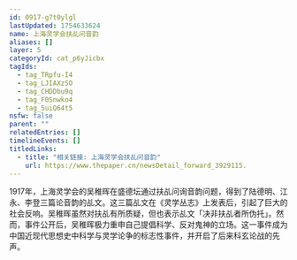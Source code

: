 ```yaml
---
id: 0917-g7t0ylgl
lastUpdated: 1754633624
name: 上海灵学会扶乩问音韵
aliases: []
layer: 5
categoryId: cat_p6yJicbx
tagIds:
  - tag_TRpfu-I4
  - tag_LJIAXzSO
  - tag_CHDDbu9q
  - tag_F0Snwko4
  - tag_5uiQ64t5
nsfw: false
parent: ""
relatedEntries: []
timelineEvents: []
titledLinks:
  - title: "相关链接: 上海灵学会扶乩问音韵"
    url: https://www.thepaper.cn/newsDetail_forward_3929115.
---
```


1917年，上海灵学会的吴稚晖在盛德坛通过扶乩问询音韵问题，得到了陆德明、江永、李登三篇论音韵的乩文。这三篇乩文在《灵学丛志》上发表后，引起了巨大的社会反响。吴稚晖虽然对扶乩有所质疑，但也表示乩文「决非扶乩者所伪托」。然而，事件公开后，吴稚晖极力重申自己提倡科学、反对鬼神的立场。这一事件成为中国近现代思想史中科学与灵学论争的标志性事件，并开启了后来科玄论战的先声。